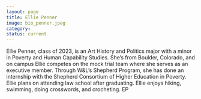 ```yaml
---
layout: page
title: Ellie Penner
image: bio_penner.jpeg
category:
status: current
---
```


Ellie Penner, class of 2023, is an Art History and Politics major with a minor in Poverty and Human Capability Studies. She’s from Boulder, Colorado, and on campus Ellie competes on the mock trial team where she serves as an executive member. Through W&L’s Shepherd Program, she has done an internship with the Shepherd Consortium of Higher Education in Poverty. Ellie plans on attending law school after graduating. Ellie enjoys hiking, swimming, doing crosswords, and crocheting.
EP
